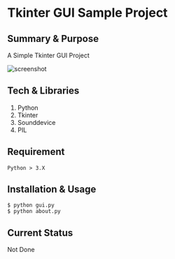 # Tkinter GUI Sample Project

## Summary & Purpose
A Simple Tkinter GUI Project

![screenshot](https://user-images.githubusercontent.com/37427419/120882950-8e5cee80-c615-11eb-823e-1b7d19205e28.png)

## Tech & Libraries
1. Python
2. Tkinter
3. Sounddevice
4. PIL

## Requirement
```
Python > 3.X
```

## Installation & Usage
```
$ python gui.py
$ python about.py
```

## Current Status
Not Done
